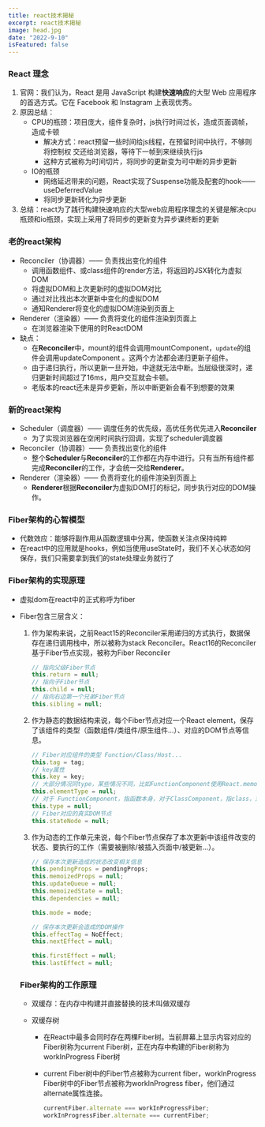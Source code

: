 ```yaml
---
title: react技术揭秘
excerpt: react技术揭秘
image: head.jpg
date: "2022-9-10"
isFeatured: false
---
```


### React 理念

1. 官网：我们认为，React 是用 JavaScript 构建**快速响应**的大型 Web 应用程序的首选方式。它在 Facebook 和 Instagram 上表现优秀。
2. 原因总结：
   + CPU的瓶颈：项目庞大，组件复杂时，js执行时间过长，造成页面调帧，造成卡顿
     + 解决方式：react预留一些时间给js线程，在预留时间中执行，不够则将控制权 交还给浏览器，等待下一帧到来继续执行js
     + 这种方式被称为时间切片，将同步的更新变为可中断的异步更新
   + IO的瓶颈
     + 网络延迟带来的问题，React实现了Suspense功能及配套的hook——useDeferredValue
     + 将同步更新转化为异步更新
3. 总结：react为了践行构建快速响应的大型web应用程序理念的关键是解决cpu瓶颈和io瓶颈，实现上采用了将同步的更新变为异步课终断的更新

### 老的react架构

- Reconciler（协调器）—— 负责找出变化的组件
  - 调用函数组件、或class组件的render方法，将返回的JSX转化为虚拟DOM
  - 将虚拟DOM和上次更新时的虚拟DOM对比
  - 通过对比找出本次更新中变化的虚拟DOM
  - 通知Renderer将变化的虚拟DOM渲染到页面上
- Renderer（渲染器）—— 负责将变化的组件渲染到页面上
  - 在浏览器渲染下使用的时ReactDOM
- 缺点：
  - 在**Reconciler**中，mount的组件会调用mountComponent，`update`的组件会调用updateComponent 。这两个方法都会递归更新子组件。
  - 由于递归执行，所以更新一旦开始，中途就无法中断。当层级很深时，递归更新时间超过了16ms，用户交互就会卡顿。
  - 老版本的react还未是异步更新，所以中断更新会看不到想要的效果

### 新的react架构

+ Scheduler（调度器）—— 调度任务的优先级，高优任务优先进入**Reconciler**
  + 为了实现浏览器在空闲时间执行回调，实现了scheduler调度器
+ Reconciler（协调器）—— 负责找出变化的组件
  + 整个**Scheduler**与**Reconciler**的工作都在内存中进行。只有当所有组件都完成**Reconciler**的工作，才会统一交给**Renderer**。
+ Renderer（渲染器）—— 负责将变化的组件渲染到页面上
  + **Renderer**根据**Reconciler**为虚拟DOM打的标记，同步执行对应的DOM操作。

### Fiber架构的心智模型

+ 代数效应：能够将副作用从函数逻辑中分离，使函数关注点保持纯粹
+ 在react中的应用就是hooks，例如当使用useState时，我们不关心状态如何保存，我们只需要拿到我们的state处理业务就行了

### Fiber架构的实现原理

+ 虚拟dom在react中的正式称呼为fiber

+ Fiber包含三层含义：

  1. 作为架构来说，之前React15的Reconciler采用递归的方式执行，数据保存在递归调用栈中，所以被称为stack Reconciler。React16的Reconciler基于Fiber节点实现，被称为Fiber Reconciler

     ```js
     // 指向父级Fiber节点
     this.return = null;
     // 指向子Fiber节点
     this.child = null;
     // 指向右边第一个兄弟Fiber节点
     this.sibling = null;
     ```

     

  2. 作为静态的数据结构来说，每个Fiber节点对应一个React element，保存了该组件的类型（函数组件/类组件/原生组件...）、对应的DOM节点等信息。

     ```js
     // Fiber对应组件的类型 Function/Class/Host...
     this.tag = tag;
     // key属性
     this.key = key;
     // 大部分情况同type，某些情况不同，比如FunctionComponent使用React.memo包裹
     this.elementType = null;
     // 对于 FunctionComponent，指函数本身，对于ClassComponent，指class，对于HostComponent，指DOM节点tagName
     this.type = null;
     // Fiber对应的真实DOM节点
     this.stateNode = null;
     ```

  3. 作为动态的工作单元来说，每个Fiber节点保存了本次更新中该组件改变的状态、要执行的工作（需要被删除/被插入页面中/被更新...）。

     ```js
     // 保存本次更新造成的状态改变相关信息
     this.pendingProps = pendingProps;
     this.memoizedProps = null;
     this.updateQueue = null;
     this.memoizedState = null;
     this.dependencies = null;
     
     this.mode = mode;
     
     // 保存本次更新会造成的DOM操作
     this.effectTag = NoEffect;
     this.nextEffect = null;
     
     this.firstEffect = null;
     this.lastEffect = null;
     ```

  ### Fiber架构的工作原理

  + 双缓存：在内存中构建并直接替换的技术叫做双缓存

  + 双缓存树

    + 在React中最多会同时存在两棵Fiber树。当前屏幕上显示内容对应的Fiber树称为current Fiber树，正在内存中构建的Fiber树称为workInProgress Fiber树

    + current Fiber树中的Fiber节点被称为current fiber，workInProgress Fiber树中的Fiber节点被称为workInProgress fiber，他们通过alternate属性连接。

      ```js
      currentFiber.alternate === workInProgressFiber;
      workInProgressFiber.alternate === currentFiber;
      ```

      